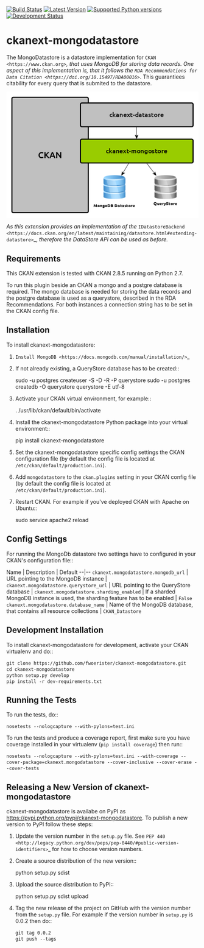 [![Build Status](https://travis-ci.org/fwoerister/ckanext-mongodatastore.svg?branch=master)](https://travis-ci.org/ckan/ckanext-mongodatastore)
[![Latest Version](https://pypip.in/version/ckanext-mongodatastore/badge.svg)](https://pypi.python.org/pypi/ckanext-mongodatastore/)
[![Supported Python versions](https://pypip.in/py_versions/ckanext-mongodatastore/badge.svg)](https://pypi.python.org/pypi/ckanext-mongodatastore/)
[![Development Status](https://pypip.in/status/ckanext-mongodatastore/badge.svg)](https://pypi.python.org/pypi/ckanext-mongodatastore/https://pypi.python.org/pypi/ckanext-mongodatastore/)

# ckanext-mongodatastore

The MongoDatastore is a datastore implementation for `CKAN <https://www.ckan.org>`_, that uses MongoDB for storing data records. One aspect of this implementation is, that it follows the `RDA Recommendations for Data Citation <https://doi.org/10.15497/RDA00016>`_. This guarantiees citability for every query that is submited to the datastore.

<div style="text-align:center"><img src='images/BigPicture.png' align='center'/></div>

*As this extension provides an implementation of the* `IDatastoreBackend <https://docs.ckan.org/en/latest/maintaining/datastore.html#extending-datastore>`_, *therefore the DataStore API can be used as before.*

## Requirements
This CKAN extension is tested with CKAN 2.8.5 running on Python 2.7.

To run this plugin beside an CKAN a mongo and a postgre database is required. The mongo database is needed for storing the data records and the postgre database is used as a querystore, described in the RDA Recommendations. For both instances a connection string has to be set in the CKAN config file.

## Installation

To install ckanext-mongodatastore:

1. `Install MongoDB <https://docs.mongodb.com/manual/installation/>`_

2. If not already existing, a QueryStore database has to be created::

     sudo -u postgres createuser -S -D -R -P querystore
     sudo -u postgres createdb -O querystore querystore -E utf-8

3. Activate your CKAN virtual environment, for example::

     . /usr/lib/ckan/default/bin/activate

4. Install the ckanext-mongodatastore Python package into your virtual environment::

     pip install ckanext-mongodatastore

5. Set the ckanext-mongodatastore specific config settings the CKAN configuration file 
   (by default the config file is located at
   ``/etc/ckan/default/production.ini``).

5. Add ``mongodatastore`` to the ``ckan.plugins`` setting in your CKAN
   config file (by default the config file is located at
   ``/etc/ckan/default/production.ini``).

6. Restart CKAN. For example if you've deployed CKAN with Apache on Ubuntu::

     sudo service apache2 reload

## Config Settings
For running the MongoDb datastore two settings have to configured in your CKAN's configuration file::

Name | Description | Default
--|--
`ckanext.mongodatastore.mongodb_url` | URL pointing to the MongoDB instance | 
`ckanext.mongodatastore.querystore_url` | URL pointing to the QueryStore database |
`ckanext.mongodatastore.sharding_enabled` | If a sharded MongoDB instance is used, the sharding feature has to be enabled | `False`
`ckanext.mongodatastore.database_name` | Name of the MongoDB database, that contains all resource collections | `CKAN_Datastore`

## Development Installation

To install ckanext-mongodatastore for development, activate your CKAN virtualenv and
do::

    git clone https://github.com/fwoerister/ckanext-mongodatastore.git
    cd ckanext-mongodatastore
    python setup.py develop
    pip install -r dev-requirements.txt

## Running the Tests

To run the tests, do::

    nosetests --nologcapture --with-pylons=test.ini

To run the tests and produce a coverage report, first make sure you have
coverage installed in your virtualenv (``pip install coverage``) then run::

    nosetests --nologcapture --with-pylons=test.ini --with-coverage --cover-package=ckanext.mongodatastore --cover-inclusive --cover-erase --cover-tests

## Releasing a New Version of ckanext-mongodatastore

ckanext-mongodatastore is availabe on PyPI as https://pypi.python.org/pypi/ckanext-mongodatastore.
To publish a new version to PyPI follow these steps:

1. Update the version number in the ``setup.py`` file.
   See `PEP 440 <http://legacy.python.org/dev/peps/pep-0440/#public-version-identifiers>`_
   for how to choose version numbers.

2. Create a source distribution of the new version::

     python setup.py sdist

3. Upload the source distribution to PyPI::

     python setup.py sdist upload

4. Tag the new release of the project on GitHub with the version number from
   the ``setup.py`` file. For example if the version number in ``setup.py`` is
   0.0.2 then do::

       git tag 0.0.2
       git push --tags
